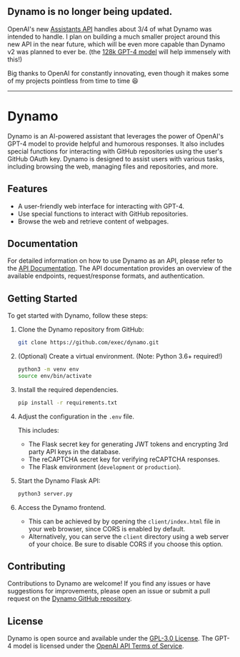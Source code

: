## Dynamo is no longer being updated.

OpenAI's new [Assistants API](https://platform.openai.com/docs/assistants/overview) handles about 3/4 of what Dynamo was intended to handle. I plan on building a much smaller project around this new API in the near future, which will be even more capable than Dynamo v2 was planned to ever be. (the [128k GPT-4 model](https://openai.com/blog/new-models-and-developer-products-announced-at-devday) will help immensely with this!)

Big thanks to OpenAI for constantly innovating, even though it makes some of my projects pointless from time to time 😆

---

# Dynamo

Dynamo is an AI-powered assistant that leverages the power of OpenAI's GPT-4 model to provide helpful and humorous responses. It also includes special functions for interacting with GitHub repositories using the user's GitHub OAuth key. Dynamo is designed to assist users with various tasks, including browsing the web, managing files and repositories, and more.

## Features

- A user-friendly web interface for interacting with GPT-4.
- Use special functions to interact with GitHub repositories.
- Browse the web and retrieve content of webpages.

## Documentation

For detailed information on how to use Dynamo as an API, please refer to the [API Documentation](documentation/API.md). The API documentation provides an overview of the available endpoints, request/response formats, and authentication.

## Getting Started

To get started with Dynamo, follow these steps:

1. Clone the Dynamo repository from GitHub:

   ```bash
   git clone https://github.com/exec/dynamo.git
   ```

2. (Optional) Create a virtual environment. (Note: Python 3.6+ required!)

   ```bash
   python3 -m venv env
   source env/bin/activate
   ```
   
3. Install the required dependencies. 

   ```bash
   pip install -r requirements.txt
   ```

4. Adjust the configuration in the `.env` file.

    This includes:
    - The Flask secret key for generating JWT tokens and encrypting 3rd party API keys in the database.
    - The reCAPTCHA secret key for verifying reCAPTCHA responses.
    - The Flask environment (`development` or `production`).

5. Start the Dynamo Flask API:

   ```bash
   python3 server.py
   ```

6. Access the Dynamo frontend.
    - This can be achieved by by opening the `client/index.html` file in your web browser, since CORS is enabled by default.
    - Alternatively, you can serve the `client` directory using a web server of your choice. Be sure to disable CORS if you choose this option.

## Contributing

Contributions to Dynamo are welcome! If you find any issues or have suggestions for improvements, please open an issue or submit a pull request on the [Dynamo GitHub repository](https://github.com/exec/dynamo).

## License

Dynamo is open source and available under the [GPL-3.0 License](LICENSE). The GPT-4 model is licensed under the [OpenAI API Terms of Service](https://platform.openai.com/terms).
